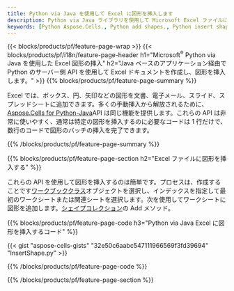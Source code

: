 ```yaml
---
title: Python via Java を使用して Excel に図形を挿入します
description: Python via Java ライブラリを使用して Microsoft Excel ファイルに図形を挿入する方法を示すソース コード。
keywords: [Python Aspose.Cells., Python add shapes., Python insert shapes., Python create shapes]
---
```

{{< blocks/products/pf/feature-page-wrap >}}
{{< blocks/products/pf/i18n/feature-page-header h1="Microsoft<sup>&reg;</sup> Python via Java を使用した Excel 図形の挿入" h2="Java ベースのアプリケーション経由で Python のサーバー側 API を使用して Excel ドキュメントを作成し、図形を挿入します。" >}}
{{% blocks/products/pf/feature-page-summary %}}

 Excel では、ボックス、円、矢印などの図形を文書、電子メール、スライド、スプレッドシートに追加できます。多くの手動挿入から解放されるために、[Aspose.Cells for Python-Java](https://releases.aspose.com/cells/python-java)API は同じ機能を提供します。これらの API は非常に使いやすく、通常は特定の図形を挿入するのに必要なコードは 1 行だけで、数行のコードで図形のバッチの挿入を完了できます。

{{% /blocks/products/pf/feature-page-summary %}}

{{% blocks/products/pf/feature-page-section h2="Excel ファイルに図形を挿入する" %}}

これらの API を使用して図形を挿入するのは簡単です。プロセスは、作成することです[ワークブッククラス](https://reference.aspose.com/cells/python-java/asposecells.api/Workbook)オブジェクトを選択し、インデックスを指定して最初のワークシートまたは関連シートを選択します。次を使用してワークシートに図形を追加します。[シェイプコレクション](https://reference.aspose.com/cells/python-java/asposecells.api/ShapeCollection)の Add メソッド。

{{% blocks/products/pf/feature-page-code h3="Python via Java Excel に図形を挿入するコード" %}}

{{< gist "aspose-cells-gists" "32e50c6aabc547111966569f3fd39694" "InsertShape.py" >}}

{{% /blocks/products/pf/feature-page-code %}}

{{% /blocks/products/pf/feature-page-section %}}
